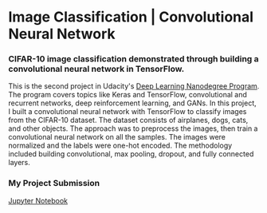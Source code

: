 # Image Classification | Convolutional Neural Network

### CIFAR-10 image classification demonstrated through building a convolutional neural network in TensorFlow.

This is the second project in Udacity's [Deep Learning Nanodegree Program](https://www.udacity.com/course/deep-learning-nanodegree--nd101). The program covers topics like Keras and TensorFlow, convolutional and recurrent networks, deep reinforcement learning, and GANs. In this project, I built a convolutional neural network with TensorFlow to classify images from the CIFAR-10 dataset. The dataset consists of airplanes, dogs, cats, and other objects. The approach was to preprocess the images, then train a convolutional neural network on all the samples. The images were normalized and the labels were one-hot encoded. The methodology included building convolutional, max pooling, dropout, and fully connected layers. 

### My Project Submission
[Jupyter Notebook](https://github.com/granularity/CNN-image-classification/blob/master/dlnd_image_classification.ipynb)
